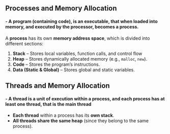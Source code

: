 ## Processes and Memory Allocation
#### - A program (containing code), is an executable, that when loaded into memory, and executed by the processor, becomes a process.

A **process** has its own **memory address space**, which is divided into different sections:
1. **Stack** – Stores local variables, function calls, and control flow
2. **Heap** – Stores dynamically allocated memory (e.g., `malloc`, `new`).
3. **Code** – Stores the program’s instructions.
4. **Data (Static & Global)** – Stores global and static variables.

## Threads and Memory Allocation
#### - A thread is a unit of execution within a process, and each process has at least one thread, that is the main thread

- **Each thread** within a process has its **own stack**.
- **All threads share the same heap** (since they belong to the same process).
